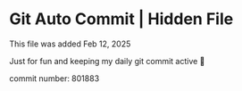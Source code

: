 # Git Auto Commit | Hidden File

This file was added Feb 12, 2025

Just for fun and keeping my daily git commit active 🤪

commit number: 801883
